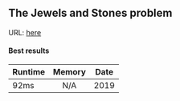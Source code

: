 ## The Jewels and Stones problem
URL: [here](https://leetcode.com/problems/jewels-and-stones/)

#### Best results
| Runtime | Memory | Date   |
| :------ | :----: | :----: |
| 92ms    | N/A    | 2019   |
